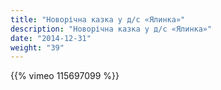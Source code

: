 ```yaml
---
title: "Новорічна казка у д/с «Ялинка»"
description: "Новорічна казка у д/с «Ялинка»"
date: "2014-12-31"
weight: "39"
---
```


{{% vimeo 115697099 %}}
